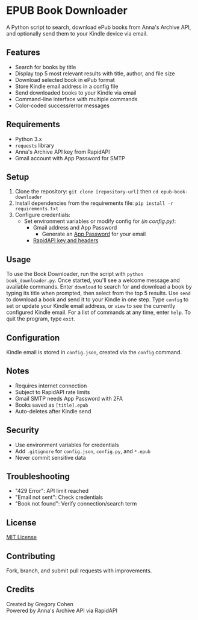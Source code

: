 # EPUB Book Downloader

A Python script to search, download ePub books from Anna's Archive API, and optionally send them to your Kindle device via email.

## Features
- Search for books by title
- Display top 5 most relevant results with title, author, and file size
- Download selected book in ePub format
- Store Kindle email address in a config file
- Send downloaded books to your Kindle via email
- Command-line interface with multiple commands
- Color-coded success/error messages

## Requirements
- Python 3.x
- `requests` library
- Anna's Archive API key from RapidAPI
- Gmail account with App Password for SMTP

## Setup
1. Clone the repository: `git clone [repository-url]` then `cd epub-book-downloader`
2. Install dependencies from the requirements file: `pip install -r requirements.txt`
3. Configure credentials:
   - Set environment variables or modify config for *(in config.py)*:
     - Gmail address and App Password
       - Generate an [App Password](https://www.zdnet.com/article/gmail-app-passwords-what-they-are-how-to-create-one-and-why-to-use-them/) for your email
     - [RapidAPI key and headers](https://rapidapi.com/tribestick-tribestick-default/api/annas-archive-api)

## Usage
To use the Book Downloader, run the script with `python book_downloader.py`. Once started, you'll see a welcome message and available commands. Enter `download` to search for and download a book by typing its title when prompted, then select from the top 5 results. Use `send` to download a book and send it to your Kindle in one step. Type `config` to set or update your Kindle email address, or `view` to see the currently configured Kindle email. For a list of commands at any time, enter `help`. To quit the program, type `exit`.

## Configuration
Kindle email is stored in `config.json`, created via the `config` command.

## Notes
- Requires internet connection
- Subject to RapidAPI rate limits
- Gmail SMTP needs App Password with 2FA
- Books saved as `[title].epub`
- Auto-deletes after Kindle send

## Security
- Use environment variables for credentials
- Add `.gitignore` for `config.json`, `config.py`, and `*.epub`
- Never commit sensitive data

## Troubleshooting
- "429 Error": API limit reached
- "Email not sent": Check credentials
- "Book not found": Verify connection/search term

## License
[MIT License](LICENSE)

## Contributing
Fork, branch, and submit pull requests with improvements.

## Credits
Created by Gregory Cohen  
Powered by Anna's Archive API via RapidAPI